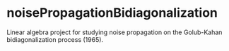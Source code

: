 noisePropagationBidiagonalization
=================================

Linear algebra project for studying noise propagation on the Golub-Kahan bidiagonalization process (1965).